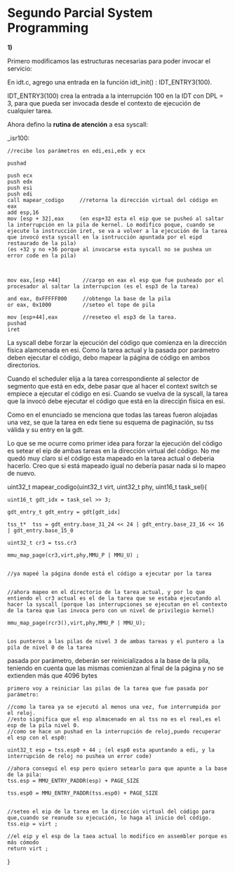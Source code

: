 # Segundo Parcial System Programming


**1)**

Primero modificamos las estructuras necesarias para poder invocar el servicio:

En idt.c, agrego una entrada en la función idt_init() : IDT_ENTRY3(100).


IDT_ENTRY3(100) crea la entrada a la interrupción 100 en la IDT con DPL = 3, para que pueda ser invocada desde el contexto de ejecución de cualquier tarea.

Ahora defino la **rutina de atención** a esa syscall: 


_isr100:

	//recibe los parámetros en edi,esi,edx y ecx 

	pushad

	push ecx
	push edx
	push esi
    push edi
	call mapear_codigo     //retorna la dirección virtual del código en eax
	add esp,16
	mov [esp + 32],eax     (en esp+32 esta el eip que se pusheó al saltar la interrupción en la pila de kernel. Lo modifico poque, cuando se ejecute la instrucción iret, se va a volver a la ejecución de la tarea que invocó esta syscall en la isntrucción apuntada por el eipd restaurado de la pila) 
	(es +32 y no +36 porque al invocarse esta syscall no se pushea un error code en la pila)



    mov eax,[esp +44]       //cargo en eax el esp que fue pusheado por el procesador al saltar la interrupcion (es el esp3 de la tarea)

	and eax, 0xFFFFF000     //obtengo la base de la pila 
	or eax, 0x1000          //seteo el tope de pila
	
	mov [esp+44],eax        //reseteo el esp3 de la tarea.
	pushad
	iret 






La syscall debe forzar la ejecución del código que comienza en la dirección física alamcenada en esi.
Como la tarea actual y la pasada por parámetro deben ejecutar el código, debo mapear la página de código en ambos directorios.

Cuando el scheduler elija a la tarea correspondiente al selector de segmento que está en edx, debe pasar que al hacer el context switch se empiece a ejecutar el código en esi.
Cuando se vuelva de la syscall, la tarea que la invocó debe ejecutar el código que está en la direcciṕn física en esi.

Como en el enunciado se menciona que todas las tareas fueron alojadas una vez, se que la tarea en edx tiene su esquema de paginación, su tss válida y su entry en la gdt.


Lo que se me ocurre como primer idea para forzar la ejecución del código es setear el eip de ambas tareas en la dirección virtual del código.
No me quedó muy claro si el código esta mapeado en la tarea actual o deberia hacerlo.
Creo que si está mapeado igual no debería pasar nada si lo mapeo de nuevo.


uint32_t mapear_codigo(uint32_t virt, uint32_t phy, uint16_t task_sel){

	 
	uint16_t gdt_idx = task_sel >> 3;
	
    gdt_entry_t gdt_entry = gdt[gdt_idx] 
	
    tss_t*  tss = gdt_entry.base_31_24 << 24 | gdt_entry.base_23_16 << 16 | gdt_entry.base_15_0 

	uint32_t cr3 = tss.cr3

	mmu_map_page(cr3,virt,phy,MMU_P | MMU_U) ;


	//ya mapeé la página donde está el código a ejecutar por la tarea

	
	//ahora mapeo en el directorio de la tarea actual, y por lo que entiendo el cr3 actual es el de la tarea que se estaba ejecutando al hacer la syscall (porque las interrupciones se ejecutan en el contexto de la tarea que las invoca pero con un nivel de privilegio kernel)

	mmu_map_page(rcr3(),virt,phy,MMU_P | MMU_U);

	
    Los punteros a las pilas de nivel 3 de ambas tareas y el puntero a la pila de nivel 0 de la tarea
pasada por parámetro, deberán ser reinicializados a la base de la pila, teniendo en cuenta que
las mismas comienzan al final de la página y no se extienden más que 4096 bytes 

	primero voy a reiniciar las pilas de la tarea que fue pasada por parámetro:
    
    //como la tarea ya se ejecutó al menos una vez, fue interrumpida por el reloj.
	//esto significa que el esp almacenado en al tss no es el real,es el esp de la pila nivel 0.
	//como se hace un pushad en la interrupción de reloj,puedo recuperar el esp con el esp0:
	
	uint32_t esp = tss.esp0 + 44 ; (el esp0 esta apuntando a edi, y la interrupción de reloj no pushea un error code)
	
	//ahora conseguí el esp pero quiero setearlo para que apunte a la base de la pila:
	tss.esp = MMU_ENTRY_PADDR(esp) + PAGE_SIZE 

	tss.esp0 = MMU_ENTRY_PADDR(tss.esp0) + PAGE_SIZE 

 
	//seteo el eip de la tarea en la dirección virtual del código para que,cuando se reanude su ejecución, lo haga al inicio del código.
	tss.eip = virt ;
	
	//el eip y el esp de la taea actual lo modifico en assembler porque es más cómodo
	return virt ;

}













